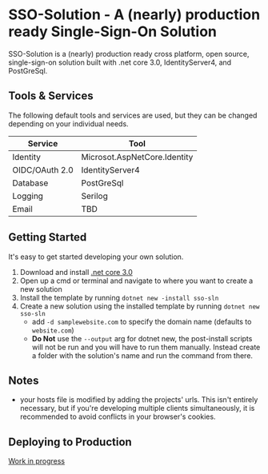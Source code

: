 # SSO-Solution - A (nearly) production ready Single-Sign-On Solution

SSO-Solution is a (nearly) production ready cross platform, open source, single-sign-on solution built with .net core 3.0, IdentityServer4, and PostGreSql.

## Tools & Services

The following default tools and services are used, but they can be changed depending on your individual needs.

| Service        | Tool                         |
| -------------- | ---------------------------- |
| Identity       | Microsot.AspNetCore.Identity |
| OIDC/OAuth 2.0 | IdentityServer4              |
| Database       | PostGreSql                   |
| Logging        | Serilog                      |
| Email          | TBD                          |

## Getting Started

It's easy to get started developing your own solution.

1. Download and install [.net core 3.0](https://dotnet.microsoft.com/download/dotnet-core/3.0)
2. Open up a cmd or terminal and navigate to where you want to create a new solution
3. Install the template by running `dotnet new -install sso-sln`
4. Create a new solution using the installed template by running `dotnet new sso-sln`
   - add `-d samplewebsite.com` to specify the domain name (defaults to `website.com`)
   - **Do Not** use the `--output` arg for dotnet new, the post-install scripts will not be run and you will have to run them manually. Instead create a folder with the solution's name and run the command from there.

## Notes

- your hosts file is modified by adding the projects' urls. This isn't entirely necessary, but if you're developing multiple clients simultaneously, it is recommended to avoid conflicts in your browser's cookies.

## Deploying to Production

[Work in progress](https://github.com/IdentitySolution/SSO-Solution/projects/3)
